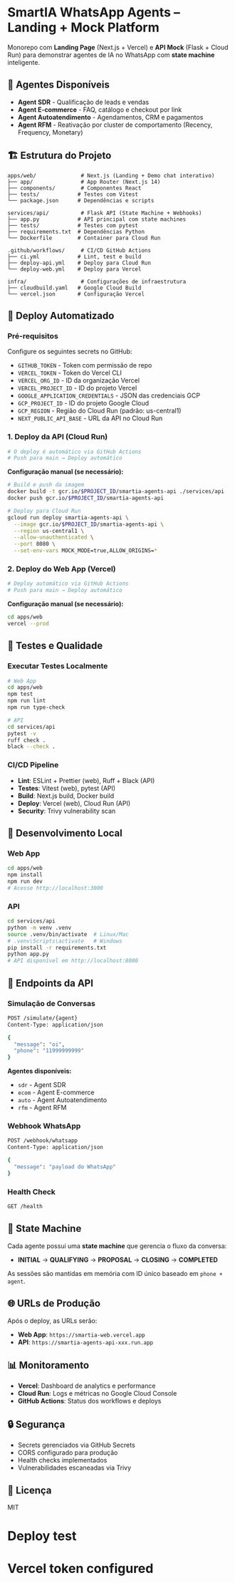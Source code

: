 # SmartIA WhatsApp Agents – Landing + Mock Platform

Monorepo com **Landing Page** (Next.js + Vercel) e **API Mock** (Flask + Cloud Run) para demonstrar agentes de IA no WhatsApp com **state machine** inteligente.

## 🤖 Agentes Disponíveis
- **Agent SDR** - Qualificação de leads e vendas
- **Agent E‑commerce** - FAQ, catálogo e checkout por link  
- **Agent Autoatendimento** - Agendamentos, CRM e pagamentos
- **Agent RFM** - Reativação por cluster de comportamento (Recency, Frequency, Monetary)

## 🏗️ Estrutura do Projeto
```
apps/web/              # Next.js (Landing + Demo chat interativo)
├── app/               # App Router (Next.js 14)
├── components/        # Componentes React
├── tests/            # Testes com Vitest
└── package.json      # Dependências e scripts

services/api/          # Flask API (State Machine + Webhooks)
├── app.py            # API principal com state machines
├── tests/            # Testes com pytest
├── requirements.txt  # Dependências Python
└── Dockerfile        # Container para Cloud Run

.github/workflows/     # CI/CD GitHub Actions
├── ci.yml            # Lint, test e build
├── deploy-api.yml    # Deploy para Cloud Run
└── deploy-web.yml    # Deploy para Vercel

infra/                 # Configurações de infraestrutura
├── cloudbuild.yaml   # Google Cloud Build
└── vercel.json       # Configuração Vercel
```

## 🚀 Deploy Automatizado

### Pré-requisitos
Configure os seguintes secrets no GitHub:
- `GITHUB_TOKEN` - Token com permissão de repo
- `VERCEL_TOKEN` - Token do Vercel CLI
- `VERCEL_ORG_ID` - ID da organização Vercel
- `VERCEL_PROJECT_ID` - ID do projeto Vercel
- `GOOGLE_APPLICATION_CREDENTIALS` - JSON das credenciais GCP
- `GCP_PROJECT_ID` - ID do projeto Google Cloud
- `GCP_REGION` - Região do Cloud Run (padrão: us-central1)
- `NEXT_PUBLIC_API_BASE` - URL da API no Cloud Run

### 1. Deploy da API (Cloud Run)
```bash
# O deploy é automático via GitHub Actions
# Push para main → Deploy automático
```

**Configuração manual (se necessário):**
```bash
# Build e push da imagem
docker build -t gcr.io/$PROJECT_ID/smartia-agents-api ./services/api
docker push gcr.io/$PROJECT_ID/smartia-agents-api

# Deploy para Cloud Run
gcloud run deploy smartia-agents-api \
  --image gcr.io/$PROJECT_ID/smartia-agents-api \
  --region us-central1 \
  --allow-unauthenticated \
  --port 8080 \
  --set-env-vars MOCK_MODE=true,ALLOW_ORIGINS=*
```

### 2. Deploy do Web App (Vercel)
```bash
# Deploy automático via GitHub Actions
# Push para main → Deploy automático
```

**Configuração manual (se necessário):**
```bash
cd apps/web
vercel --prod
```

## 🧪 Testes e Qualidade

### Executar Testes Localmente
```bash
# Web App
cd apps/web
npm test
npm run lint
npm run type-check

# API
cd services/api
pytest -v
ruff check .
black --check .
```

### CI/CD Pipeline
- **Lint**: ESLint + Prettier (web), Ruff + Black (API)
- **Testes**: Vitest (web), pytest (API)
- **Build**: Next.js build, Docker build
- **Deploy**: Vercel (web), Cloud Run (API)
- **Security**: Trivy vulnerability scan

## 🔧 Desenvolvimento Local

### Web App
```bash
cd apps/web
npm install
npm run dev
# Acesse http://localhost:3000
```

### API
```bash
cd services/api
python -m venv .venv
source .venv/bin/activate  # Linux/Mac
# .venv\Scripts\activate   # Windows
pip install -r requirements.txt
python app.py
# API disponível em http://localhost:8080
```

## 📡 Endpoints da API

### Simulação de Conversas
```bash
POST /simulate/{agent}
Content-Type: application/json

{
  "message": "oi",
  "phone": "11999999999"
}
```

**Agentes disponíveis:**
- `sdr` - Agent SDR
- `ecom` - Agent E-commerce  
- `auto` - Agent Autoatendimento
- `rfm` - Agent RFM

### Webhook WhatsApp
```bash
POST /webhook/whatsapp
Content-Type: application/json

{
  "message": "payload do WhatsApp"
}
```

### Health Check
```bash
GET /health
```

## 🎯 State Machine

Cada agente possui uma **state machine** que gerencia o fluxo da conversa:

- **INITIAL** → **QUALIFYING** → **PROPOSAL** → **CLOSING** → **COMPLETED**

As sessões são mantidas em memória com ID único baseado em `phone + agent`.

## 🌐 URLs de Produção

Após o deploy, as URLs serão:
- **Web App**: `https://smartia-web.vercel.app`
- **API**: `https://smartia-agents-api-xxx.run.app`

## 📊 Monitoramento

- **Vercel**: Dashboard de analytics e performance
- **Cloud Run**: Logs e métricas no Google Cloud Console
- **GitHub Actions**: Status dos workflows e deploys

## 🔒 Segurança

- Secrets gerenciados via GitHub Secrets
- CORS configurado para produção
- Health checks implementados
- Vulnerabilidades escaneadas via Trivy

## 📝 Licença
MIT
# Deploy test
# Vercel token configured
